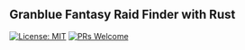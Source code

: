 ## Granblue Fantasy Raid Finder with Rust

[![License: MIT](https://img.shields.io/badge/License-MIT-green.svg)](https://opensource.org/licenses/MIT)
[![PRs Welcome](https://img.shields.io/badge/PRs-welcome-blue.svg)](http://makeapullrequest.com)